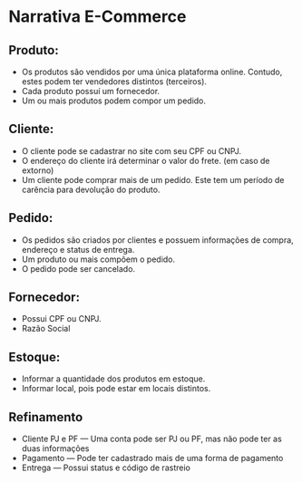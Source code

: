 # Narrativa E-Commerce

## Produto:

- Os produtos são vendidos por uma única plataforma online. Contudo, estes podem ter vendedores distintos (terceiros).
- Cada produto possuí um fornecedor.
- Um ou mais produtos podem compor um pedido.

## Cliente:

- O cliente pode se cadastrar no site com seu CPF ou CNPJ.
- O endereço do cliente irá determinar o valor do frete. (em caso de extorno)
- Um cliente pode comprar mais de um pedido. Este tem um período de carência para devolução do produto.

## Pedido: 

- Os pedidos são criados por clientes e possuem informações de compra, endereço e status de entrega.
- Um produto ou mais compõem o pedido.
- O pedido pode ser cancelado.

## Fornecedor:

- Possui CPF ou CNPJ.
- Razão Social

## Estoque:

- Informar a quantidade dos produtos em estoque.
- Informar local, pois pode estar em locais distintos.

## Refinamento

- Cliente PJ e PF — Uma conta pode ser PJ ou PF, mas não pode ter as duas informações
- Pagamento — Pode ter cadastrado mais de uma forma de pagamento
- Entrega — Possui status e código de rastreio